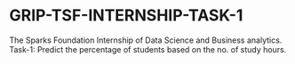 # GRIP-TSF-INTERNSHIP-TASK-1
The Sparks Foundation Internship of Data Science and Business analytics. 
Task-1: Predict the percentage of students based on the no. of study hours.
